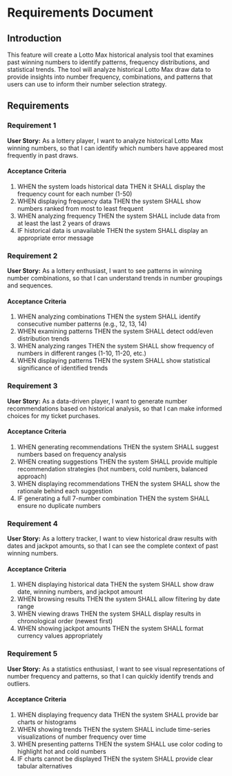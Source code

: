 # Requirements Document

## Introduction

This feature will create a Lotto Max historical analysis tool that examines past winning numbers to identify patterns, frequency distributions, and statistical trends. The tool will analyze historical Lotto Max draw data to provide insights into number frequency, combinations, and patterns that users can use to inform their number selection strategy.

## Requirements

### Requirement 1

**User Story:** As a lottery player, I want to analyze historical Lotto Max winning numbers, so that I can identify which numbers have appeared most frequently in past draws.

#### Acceptance Criteria

1. WHEN the system loads historical data THEN it SHALL display the frequency count for each number (1-50)
2. WHEN displaying frequency data THEN the system SHALL show numbers ranked from most to least frequent
3. WHEN analyzing frequency THEN the system SHALL include data from at least the last 2 years of draws
4. IF historical data is unavailable THEN the system SHALL display an appropriate error message

### Requirement 2

**User Story:** As a lottery enthusiast, I want to see patterns in winning number combinations, so that I can understand trends in number groupings and sequences.

#### Acceptance Criteria

1. WHEN analyzing combinations THEN the system SHALL identify consecutive number patterns (e.g., 12, 13, 14)
2. WHEN examining patterns THEN the system SHALL detect odd/even distribution trends
3. WHEN analyzing ranges THEN the system SHALL show frequency of numbers in different ranges (1-10, 11-20, etc.)
4. WHEN displaying patterns THEN the system SHALL show statistical significance of identified trends

### Requirement 3

**User Story:** As a data-driven player, I want to generate number recommendations based on historical analysis, so that I can make informed choices for my ticket purchases.

#### Acceptance Criteria

1. WHEN generating recommendations THEN the system SHALL suggest numbers based on frequency analysis
2. WHEN creating suggestions THEN the system SHALL provide multiple recommendation strategies (hot numbers, cold numbers, balanced approach)
3. WHEN displaying recommendations THEN the system SHALL show the rationale behind each suggestion
4. IF generating a full 7-number combination THEN the system SHALL ensure no duplicate numbers

### Requirement 4

**User Story:** As a lottery tracker, I want to view historical draw results with dates and jackpot amounts, so that I can see the complete context of past winning numbers.

#### Acceptance Criteria

1. WHEN displaying historical data THEN the system SHALL show draw date, winning numbers, and jackpot amount
2. WHEN browsing results THEN the system SHALL allow filtering by date range
3. WHEN viewing draws THEN the system SHALL display results in chronological order (newest first)
4. WHEN showing jackpot amounts THEN the system SHALL format currency values appropriately

### Requirement 5

**User Story:** As a statistics enthusiast, I want to see visual representations of number frequency and patterns, so that I can quickly identify trends and outliers.

#### Acceptance Criteria

1. WHEN displaying frequency data THEN the system SHALL provide bar charts or histograms
2. WHEN showing trends THEN the system SHALL include time-series visualizations of number frequency over time
3. WHEN presenting patterns THEN the system SHALL use color coding to highlight hot and cold numbers
4. IF charts cannot be displayed THEN the system SHALL provide clear tabular alternatives